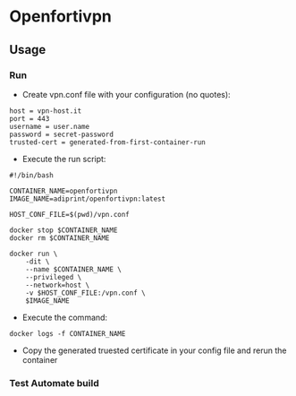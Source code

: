 # Openfortivpn 

## Usage

### Run

- Create vpn.conf file with your configuration (no quotes):

```
host = vpn-host.it
port = 443
username = user.name
password = secret-password
trusted-cert = generated-from-first-container-run
```

- Execute the run script:

```
#!/bin/bash

CONTAINER_NAME=openfortivpn
IMAGE_NAME=adiprint/openfortivpn:latest

HOST_CONF_FILE=$(pwd)/vpn.conf

docker stop $CONTAINER_NAME
docker rm $CONTAINER_NAME

docker run \
    -dit \
    --name $CONTAINER_NAME \
    --privileged \
    --network=host \
    -v $HOST_CONF_FILE:/vpn.conf \
    $IMAGE_NAME
```

- Execute the command:

```
docker logs -f CONTAINER_NAME
```

- Copy the generated truested certificate in your config file and rerun the container

### Test Automate build